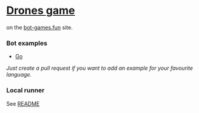 # [Drones game](https://bot-games.fun/drones) 
on the [bot-games.fun](https://bot-games.fun) site.

### Bot examples
* [Go](bot-example/go)

*Just create a pull request if you want to add an example for your favourite language.*

### Local runner
See [README](https://github.com/bot-games/drones/tree/master/cmd/localrunner)